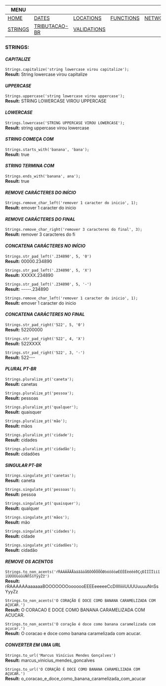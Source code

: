|MENU||||||
|---  |---  |---  |---  |---  |---  |
| [HOME](https://github.com/maviniciuus/js-helpers/blob/master/README.md) | [DATES](https://github.com/maviniciuus/js-helpers/blob/master/doc/DATES.md)| [LOCATIONS](https://github.com/maviniciuus/js-helpers/blob/master/doc/LOCATIONS.md) | [FUNCTIONS](https://github.com/maviniciuus/js-helpers/blob/master/doc/FUNCTIONS.md) | [NETWORKS](https://github.com/maviniciuus/js-helpers/blob/master/doc/NETWORKS.md) | [NUMBERS](https://github.com/maviniciuus/js-helpers/blob/master/doc/NUMBERS.md) | 
| [STRINGS](https://github.com/maviniciuus/js-helpers/blob/master/doc/STRINGS.md) | [TRIBUTACAO-BR](https://github.com/maviniciuus/js-helpers/blob/master/doc/TRIBUTACAO-BR.md) | [VALIDATIONS](https://github.com/maviniciuus/js-helpers/blob/master/doc/VALIDATIONS.md) | | | |

### STRINGS:

#### *CAPITALIZE*

`Strings.capitalize('string lowercase virou capitalize');`  
**Result:** String lowercase virou capitalize

#### *UPPERCASE*

`Strings.uppercase('string lowercase virou uppercase');`  
**Result:** STRING LOWERCASE VIROU UPPERCASE

#### *LOWERCASE*

`Strings.lowercase('STRING UPPERCASE VIROU LOWERCASE');`  
**Result:** string uppercase virou lowercase

#### *STRING COMEÇA COM*

`Strings.starts_with('banana', 'bana');`  
**Result:** true

#### *STRING TERMINA COM*

`Strings.ends_with('banana', ana');`  
**Result:** true

#### *REMOVE CARÁCTERES DO INÍCIO*

`Strings.remove_char_left('remover 1 caracter do inicio', 1);`  
**Result:** emover 1 caracter do inicio

#### *REMOVE CARÁCTERES DO FINAL*

`Strings.remove_char_right('remover 3 caracteres do final', 3);`  
**Result:** remover 3 caracteres do fi

#### *CONCATENA CARÁCTERES NO INÍCIO*

`Strings.str_pad_left('.234890', 5, '0')`  
**Result:** 00000.234890

`Strings.str_pad_left('.234890', 5, 'X')`  
**Result:** XXXXX.234890

`Strings.str_pad_left('.234890', 5, '-')`  
**Result:** -----.234890

`Strings.remove_char_left('remover 1 caracter do inicio', 1);`  
**Result:** emover 1 caracter do inicio

#### *CONCATENA CARÁCTERES NO FINAL*

`Strings.str_pad_right('522', 5, '0')`  
**Result:** 52200000

`Strings.str_pad_right('522', 4, 'X')`  
**Result:** 522XXXX

`Strings.str_pad_right('522', 3, '-')`  
**Result:** 522---

#### *PLURAL PT-BR*

`Strings.pluralize_pt('caneta');`  
**Result:** canetas

`Strings.pluralize_pt('pessoa');`  
**Result:** pessoas

`Strings.pluralize_pt('qualquer');`  
**Result:** quaisquer

`Strings.pluralize_pt('mão');`  
**Result:** mãos

`Strings.pluralize_pt('cidade');`  
**Result:** cidades

`Strings.pluralize_pt('cidadão');`  
**Result:** cidadões

#### *SINGULAR PT-BR*

`Strings.singulate_pt('canetas');`  
**Result:** caneta

`Strings.singulate_pt('pessoas');`  
**Result:** pessoa

`Strings.singulate_pt('quaisquer');`  
**Result:** qualquer

`Strings.singulate_pt('mãos');`  
**Result:** mão

`Strings.singulate_pt('cidades');`  
**Result:** cidade

`Strings.singulate_pt('cidadões');`  
**Result:** cidadão

#### *REMOVE OS ACENTOS*

`Strings.to_non_acents('ŕŔÀÁÂÃÄÅàáâãäåßÒÓÔÕÕÖØòóôõöøÈÉÊËèéêëðÇçÐÌÍÎÏìíîïÙÚÛÜùúûüÑñŠšŸÿýŽž')`  
**Result:** rRAAAAAAaaaaaaBOOOOOOOooooooEEEEeeeeeCcDIIIIiiiiUUUUuuuuNnSsYyyZz

`Strings.to_non_acents('O CORAÇÃO É DOCE COMO BANANA CARAMELIZADA COM AÇUCAR.')`  
**Result:** O CORACAO E DOCE COMO BANANA CARAMELIZADA COM ACUCAR.

`Strings.to_non_acents('O coração é doce como banana caramelizada com açucar.')`  
**Result:** O coracao e doce como banana caramelizada com acucar.

#### *CONVERTER EM UMA URL*

`Strings.to_url('Marcus Vinícius Mendes Gonçalves')`  
**Result:** marcus_vinicius_mendes_goncalves

`Strings.to_url('O CORAÇÃO É DOCE COMO BANANA CARAMELIZADA COM AÇUCAR.')`  
**Result:** o_coracao_e_doce_como_banana_caramelizada_com_acucar
